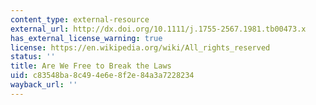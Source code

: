 ```yaml
---
content_type: external-resource
external_url: http://dx.doi.org/10.1111/j.1755-2567.1981.tb00473.x
has_external_license_warning: true
license: https://en.wikipedia.org/wiki/All_rights_reserved
status: ''
title: Are We Free to Break the Laws
uid: c83548ba-8c49-4e6e-8f2e-84a3a7228234
wayback_url: ''
---
```

